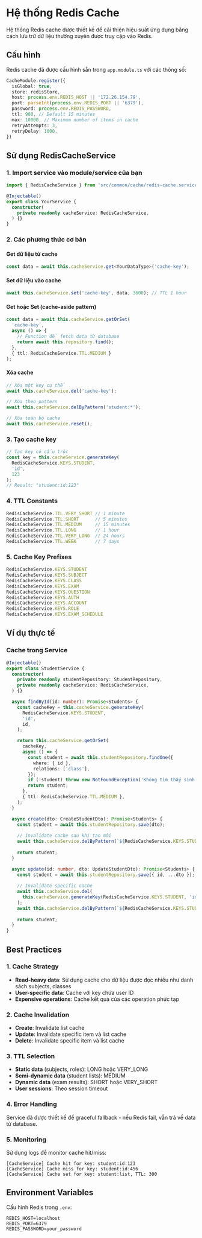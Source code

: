 # Hệ thống Redis Cache

Hệ thống Redis cache được thiết kế để cải thiện hiệu suất ứng dụng bằng cách lưu trữ dữ liệu thường xuyên được truy cập vào Redis.

## Cấu hình

Redis cache đã được cấu hình sẵn trong `app.module.ts` với các thông số:

```typescript
CacheModule.register({
  isGlobal: true,
  store: redisStore,
  host: process.env.REDIS_HOST || '172.26.154.79',
  port: parseInt(process.env.REDIS_PORT || '6379'),
  password: process.env.REDIS_PASSWORD,
  ttl: 900, // Default 15 minutes
  max: 10000, // Maximum number of items in cache
  retryAttempts: 3,
  retryDelay: 1000,
})
```

## Sử dụng RedisCacheService

### 1. Import service vào module/service của bạn

```typescript
import { RedisCacheService } from 'src/common/cache/redis-cache.service';

@Injectable()
export class YourService {
  constructor(
    private readonly cacheService: RedisCacheService,
  ) {}
}
```

### 2. Các phương thức cơ bản

#### Get dữ liệu từ cache
```typescript
const data = await this.cacheService.get<YourDataType>('cache-key');
```

#### Set dữ liệu vào cache
```typescript
await this.cacheService.set('cache-key', data, 3600); // TTL 1 hour
```

#### Get hoặc Set (cache-aside pattern)
```typescript
const data = await this.cacheService.getOrSet(
  'cache-key',
  async () => {
    // Function để fetch data từ database
    return await this.repository.find();
  },
  { ttl: RedisCacheService.TTL.MEDIUM }
);
```

#### Xóa cache
```typescript
// Xóa một key cụ thể
await this.cacheService.del('cache-key');

// Xóa theo pattern
await this.cacheService.delByPattern('student:*');

// Xóa toàn bộ cache
await this.cacheService.reset();
```

### 3. Tạo cache key

```typescript
// Tạo key có cấu trúc
const key = this.cacheService.generateKey(
  RedisCacheService.KEYS.STUDENT, 
  'id', 
  123
);
// Result: "student:id:123"
```

### 4. TTL Constants

```typescript
RedisCacheService.TTL.VERY_SHORT // 1 minute
RedisCacheService.TTL.SHORT      // 5 minutes  
RedisCacheService.TTL.MEDIUM     // 15 minutes
RedisCacheService.TTL.LONG       // 1 hour
RedisCacheService.TTL.VERY_LONG  // 24 hours
RedisCacheService.TTL.WEEK       // 7 days
```

### 5. Cache Key Prefixes

```typescript
RedisCacheService.KEYS.STUDENT
RedisCacheService.KEYS.SUBJECT
RedisCacheService.KEYS.CLASS
RedisCacheService.KEYS.EXAM
RedisCacheService.KEYS.QUESTION
RedisCacheService.KEYS.AUTH
RedisCacheService.KEYS.ACCOUNT
RedisCacheService.KEYS.ROLE
RedisCacheService.KEYS.EXAM_SCHEDULE
```

## Ví dụ thực tế

### Cache trong Service

```typescript
@Injectable()
export class StudentService {
  constructor(
    private readonly studentRepository: StudentRepository,
    private readonly cacheService: RedisCacheService,
  ) {}

  async findById(id: number): Promise<Students> {
    const cacheKey = this.cacheService.generateKey(
      RedisCacheService.KEYS.STUDENT,
      'id',
      id,
    );

    return this.cacheService.getOrSet(
      cacheKey,
      async () => {
        const student = await this.studentRepository.findOne({
          where: { id },
          relations: ['class'],
        });
        if (!student) throw new NotFoundException('Không tìm thấy sinh viên');
        return student;
      },
      { ttl: RedisCacheService.TTL.MEDIUM },
    );
  }

  async create(dto: CreateStudentDto): Promise<Students> {
    const student = await this.studentRepository.save(dto);
    
    // Invalidate cache sau khi tạo mới
    await this.cacheService.delByPattern(`${RedisCacheService.KEYS.STUDENT}:*`);
    
    return student;
  }

  async update(id: number, dto: UpdateStudentDto): Promise<Students> {
    const student = await this.studentRepository.save({ id, ...dto });
    
    // Invalidate specific cache
    await this.cacheService.del(
      this.cacheService.generateKey(RedisCacheService.KEYS.STUDENT, 'id', id)
    );
    await this.cacheService.delByPattern(`${RedisCacheService.KEYS.STUDENT}:list*`);
    
    return student;
  }
}
```

## Best Practices

### 1. Cache Strategy

- **Read-heavy data**: Sử dụng cache cho dữ liệu được đọc nhiều như danh sách subjects, classes
- **User-specific data**: Cache với key chứa user ID
- **Expensive operations**: Cache kết quả của các operation phức tạp

### 2. Cache Invalidation

- **Create**: Invalidate list cache
- **Update**: Invalidate specific item và list cache
- **Delete**: Invalidate specific item và list cache

### 3. TTL Selection

- **Static data** (subjects, roles): LONG hoặc VERY_LONG
- **Semi-dynamic data** (student lists): MEDIUM
- **Dynamic data** (exam results): SHORT hoặc VERY_SHORT
- **User sessions**: Theo session timeout

### 4. Error Handling

Service đã được thiết kế để graceful fallback - nếu Redis fail, vẫn trả về data từ database.

### 5. Monitoring

Sử dụng logs để monitor cache hit/miss:

```
[CacheService] Cache hit for key: student:id:123
[CacheService] Cache miss for key: student:id:456
[CacheService] Cache set for key: student:list, TTL: 300
```

## Environment Variables

Cấu hình Redis trong `.env`:

```
REDIS_HOST=localhost
REDIS_PORT=6379
REDIS_PASSWORD=your_password
``` 